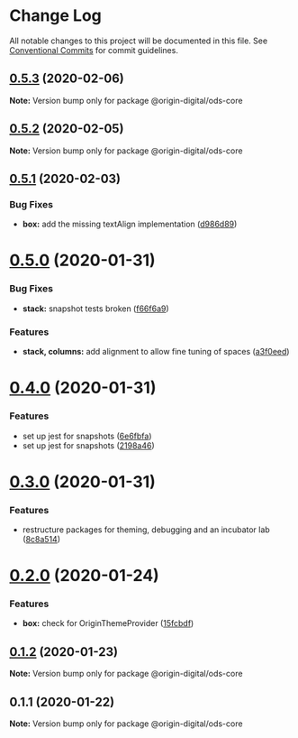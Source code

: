 # Change Log

All notable changes to this project will be documented in this file.
See [Conventional Commits](https://conventionalcommits.org) for commit guidelines.

## [0.5.3](https://bitbucket.orgn.io/od/origin-ui/compare/@origin-digital/ods-core@0.5.2...@origin-digital/ods-core@0.5.3) (2020-02-06)

**Note:** Version bump only for package @origin-digital/ods-core





## [0.5.2](https://bitbucket.orgn.io/od/origin-ui/compare/@origin-digital/ods-core@0.5.1...@origin-digital/ods-core@0.5.2) (2020-02-05)

**Note:** Version bump only for package @origin-digital/ods-core





## [0.5.1](https://bitbucket.orgn.io/od/origin-ui/compare/@origin-digital/ods-core@0.5.0...@origin-digital/ods-core@0.5.1) (2020-02-03)


### Bug Fixes

* **box:** add the missing textAlign implementation ([d986d89](https://bitbucket.orgn.io/od/origin-ui/commits/d986d89))





# [0.5.0](https://bitbucket.orgn.io/od/origin-ui/compare/@origin-digital/ods-core@0.4.0...@origin-digital/ods-core@0.5.0) (2020-01-31)


### Bug Fixes

* **stack:** snapshot tests broken ([f66f6a9](https://bitbucket.orgn.io/od/origin-ui/commits/f66f6a9))


### Features

* **stack, columns:** add alignment to allow fine tuning of spaces ([a3f0eed](https://bitbucket.orgn.io/od/origin-ui/commits/a3f0eed))





# [0.4.0](https://bitbucket.orgn.io/od/origin-ui/compare/@origin-digital/ods-core@0.3.0...@origin-digital/ods-core@0.4.0) (2020-01-31)


### Features

* set up jest for snapshots ([6e6fbfa](https://bitbucket.orgn.io/od/origin-ui/commits/6e6fbfa))
* set up jest for snapshots ([2198a46](https://bitbucket.orgn.io/od/origin-ui/commits/2198a46))





# [0.3.0](https://bitbucket.orgn.io/od/origin-ui/compare/@origin-digital/ods-core@0.2.0...@origin-digital/ods-core@0.3.0) (2020-01-31)


### Features

* restructure packages for theming, debugging and an incubator lab ([8c8a514](https://bitbucket.orgn.io/od/origin-ui/commits/8c8a514))





# [0.2.0](https://bitbucket.orgn.io/od/origin-ui/compare/@origin-digital/ods-core@0.1.2...@origin-digital/ods-core@0.2.0) (2020-01-24)


### Features

* **box:** check for OriginThemeProvider ([15fcbdf](https://bitbucket.orgn.io/od/origin-ui/commits/15fcbdf))





## [0.1.2](https://bitbucket.orgn.io/od/origin-ui/compare/@origin-digital/ods-core@0.1.1...@origin-digital/ods-core@0.1.2) (2020-01-23)

**Note:** Version bump only for package @origin-digital/ods-core





## 0.1.1 (2020-01-22)

**Note:** Version bump only for package @origin-digital/ods-core
